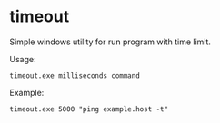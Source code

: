 # timeout

Simple windows utility for run program with time limit.

Usage:

    timeout.exe milliseconds command

Example:

    timeout.exe 5000 "ping example.host -t"
